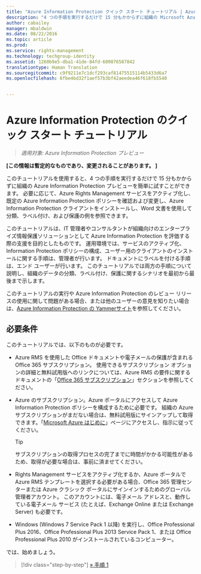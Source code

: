 ```yaml
---
title: "Azure Information Protection クイック スタート チュートリアル | Azure Rights Management"
description: "4 つの手順を実行するだけで 15 分もかからずに組織の Microsoft Azure Information Protection を簡単に試すことができるチュートリアルの概要を説明します。"
author: cabailey
manager: mbaldwin
ms.date: 08/22/2016
ms.topic: article
ms.prod: 
ms.service: rights-management
ms.technology: techgroup-identity
ms.assetid: 1260b9e5-dba1-41de-84fd-609076587842
translationtype: Human Translation
ms.sourcegitcommit: c9f9211e7c1dcf293caf81475515114b5433d6a7
ms.openlocfilehash: 6fbe4bd32f1aef57b3bf42aeedea46f618fb5540


---
```


# Azure Information Protection のクイック スタート チュートリアル 

>*適用対象: Azure Information Protection プレビュー*

**[この情報は暫定的なものであり、変更されることがあります。 ]**

このチュートリアルを使用すると、4 つの手順を実行するだけで 15 分もかからずに組織の Azure Information Protection プレビューを簡単に試すことができます。 必要に応じて、Azure Rights Management サービスをアクティブ化し、既定の Azure Information Protection ポリシーを確認および変更し、Azure Information Protection クライアントをインストールし、Word 文書を使用して分類、ラベル付け、および保護の例を参照できます。

このチュートリアルは、IT 管理者やコンサルタントが組織向けのエンタープライズ情報保護ソリューションとして Azure Information Protection を評価する際の支援を目的としたものです。 運用環境では、サービスのアクティブ化、Information Protection ポリシーの構成、ユーザー用のクライアントのインストールに関する手順は、管理者が行います。 ドキュメントにラベルを付ける手順は、エンド ユーザーが行います。 このチュートリアルでは両方の手順について説明し、組織のデータの分類、ラベル付け、保護に関するシナリオを最初から最後まで示します。 

このチュートリアルの実行や Azure Information Protection のレビュー リリースの使用に関して問題がある場合、または他のユーザーの意見を知りたい場合は、[Azure Information Protection の Yammerサイト](https://www.yammer.com/askipteam/#/threads/inGroup?type=in_group&feedId=8652489&view=all)を参照してください。

## 必要条件 
このチュートリアルでは、以下のものが必要です。

- Azure RMS を使用した Office ドキュメントや電子メールの保護が含まれる Office 365 サブスクリプション。 使用できるサブスクリプション オプションの詳細と無料試用版へのリンクについては、Azure RMS の要件に関するドキュメントの「[Office 365 サブスクリプション](../get-started/requirements-subscriptions.md#office-365-subscription)」セクションを参照してください。

- Azure のサブスクリプション。Azure ポータルにアクセスして Azure Information Protection ポリシーを構成するために必要です。 組織の Azure サブスクリプションがまだない場合は、無料試用版にサインアップして取得できます。「[Microsoft Azure はじめに](https://account.windowsazure.com/organization)」ページにアクセスし、指示に従ってください。

  > [!TIP] 
  > サブスクリプションの取得プロセスの完了までに時間がかかる可能性があるため、取得が必要な場合は、事前に済ませてください。

- Rights Management サービスをアクティブ化するか、Azure ポータルで Azure RMS テンプレートを選択する必要がある場合、Office 365 管理センターまたは Azure クラシック ポータルにサインインするためのグローバル管理者アカウント。 このアカウントには、電子メール アドレスと、動作している電子メール サービス (たとえば、Exchange Online または Exchange Server) も必要です。

- Windows (Windows 7 Service Pack 1 以降) を実行し、Office Professional Plus 2016、Office Professional Plus 2013 Service Pack 1、または Office Professional Plus 2010 がインストールされているコンピューター。 

では、始めましょう。

>[!div class="step-by-step"]
[&#187; 手順 1](infoprotect-tutorial-step1.md)





<!--HONumber=Aug16_HO4-->


